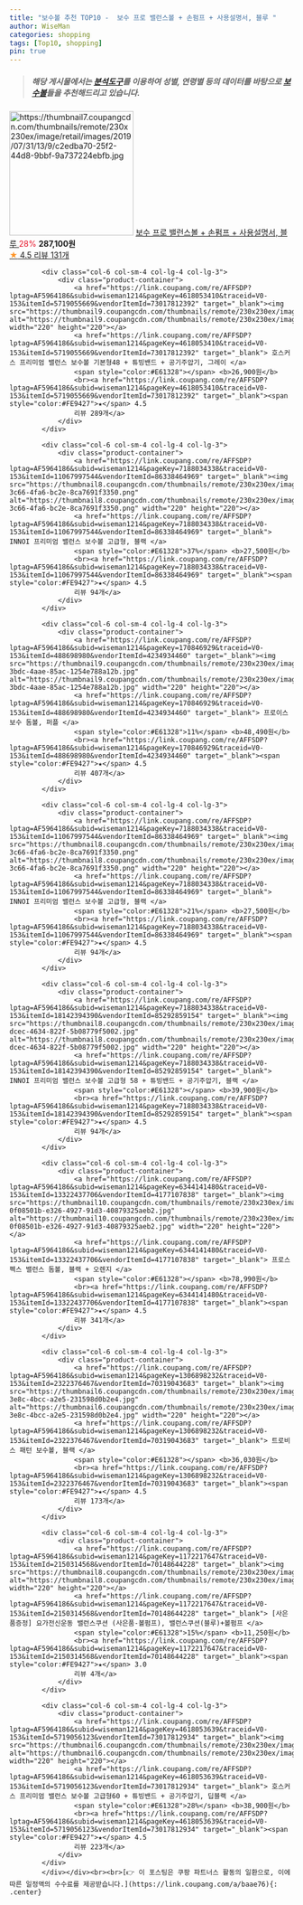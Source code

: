 ```yaml
---
title: "보수볼 추천 TOP10 -  보수 프로 밸런스볼 + 손펌프 + 사용설명서, 블루 "
author: WiseMan
categories: shopping
tags: [Top10, shopping]
pin: true
---
```


> ##### 해당 게시물에서는 [**분석도구**](https://itemscout.io/)를 이용하여 **성별**, **연령별** 등의 데이터를 바탕으로 [**보수볼**](https://link.coupang.com/a/baae76)들을 추천해드리고 있습니다.
<div class="container"><div class="row">
            <div class="col-6 col-sm-4 col-lg-4 col-lg-3">
                <div class="product-container">
                    <a href="https://link.coupang.com/re/AFFSDP?lptag=AF5964186&subid=wiseman1214&pageKey=270989133&traceid=V0-153&itemId=851489120&vendorItemId=5162970242" target="_blank"><img src="https://thumbnail7.coupangcdn.com/thumbnails/remote/230x230ex/image/retail/images/2019/07/31/13/9/c2edba70-25f2-44d8-9bbf-9a737224ebfb.jpg" alt="https://thumbnail7.coupangcdn.com/thumbnails/remote/230x230ex/image/retail/images/2019/07/31/13/9/c2edba70-25f2-44d8-9bbf-9a737224ebfb.jpg" width="220" height="220"></a>
                    <a href="https://link.coupang.com/re/AFFSDP?lptag=AF5964186&subid=wiseman1214&pageKey=270989133&traceid=V0-153&itemId=851489120&vendorItemId=5162970242" target="_blank"> 보수 프로 밸런스볼 + 손펌프 + 사용설명서, 블루 </a>
                    <span style="color:#E61328">28%</span> <b>287,100원</b>
                    <br><a href="https://link.coupang.com/re/AFFSDP?lptag=AF5964186&subid=wiseman1214&pageKey=270989133&traceid=V0-153&itemId=851489120&vendorItemId=5162970242" target="_blank"><span style="color:#FE9427">★</span> 4.5
                    리뷰 131개</a>
                </div>
            </div>
            
            <div class="col-6 col-sm-4 col-lg-4 col-lg-3">
                <div class="product-container">
                    <a href="https://link.coupang.com/re/AFFSDP?lptag=AF5964186&subid=wiseman1214&pageKey=4618053410&traceid=V0-153&itemId=5719055669&vendorItemId=73017812392" target="_blank"><img src="https://thumbnail9.coupangcdn.com/thumbnails/remote/230x230ex/image/rs_quotation_api/avfejzol/6d59686931474ad38d8d1ea45321f74b.jpg" alt="https://thumbnail9.coupangcdn.com/thumbnails/remote/230x230ex/image/rs_quotation_api/avfejzol/6d59686931474ad38d8d1ea45321f74b.jpg" width="220" height="220"></a>
                    <a href="https://link.coupang.com/re/AFFSDP?lptag=AF5964186&subid=wiseman1214&pageKey=4618053410&traceid=V0-153&itemId=5719055669&vendorItemId=73017812392" target="_blank"> 호스커스 프리미엄 밸런스 보수볼 기본형48 + 튜빙밴드 + 공기주압기, 그레이 </a>
                    <span style="color:#E61328"></span> <b>26,900원</b>
                    <br><a href="https://link.coupang.com/re/AFFSDP?lptag=AF5964186&subid=wiseman1214&pageKey=4618053410&traceid=V0-153&itemId=5719055669&vendorItemId=73017812392" target="_blank"><span style="color:#FE9427">★</span> 4.5
                    리뷰 289개</a>
                </div>
            </div>
            
            <div class="col-6 col-sm-4 col-lg-4 col-lg-3">
                <div class="product-container">
                    <a href="https://link.coupang.com/re/AFFSDP?lptag=AF5964186&subid=wiseman1214&pageKey=7188034338&traceid=V0-153&itemId=11067997544&vendorItemId=86338464969" target="_blank"><img src="https://thumbnail8.coupangcdn.com/thumbnails/remote/230x230ex/image/retail/images/2023/06/21/12/6/82177df6-3c66-4fa6-bc2e-8ca7691f3350.png" alt="https://thumbnail8.coupangcdn.com/thumbnails/remote/230x230ex/image/retail/images/2023/06/21/12/6/82177df6-3c66-4fa6-bc2e-8ca7691f3350.png" width="220" height="220"></a>
                    <a href="https://link.coupang.com/re/AFFSDP?lptag=AF5964186&subid=wiseman1214&pageKey=7188034338&traceid=V0-153&itemId=11067997544&vendorItemId=86338464969" target="_blank"> INNOI 프리미엄 밸런스 보수볼 고급형, 블랙 </a>
                    <span style="color:#E61328">37%</span> <b>27,500원</b>
                    <br><a href="https://link.coupang.com/re/AFFSDP?lptag=AF5964186&subid=wiseman1214&pageKey=7188034338&traceid=V0-153&itemId=11067997544&vendorItemId=86338464969" target="_blank"><span style="color:#FE9427">★</span> 4.5
                    리뷰 94개</a>
                </div>
            </div>
            
            <div class="col-6 col-sm-4 col-lg-4 col-lg-3">
                <div class="product-container">
                    <a href="https://link.coupang.com/re/AFFSDP?lptag=AF5964186&subid=wiseman1214&pageKey=170846929&traceid=V0-153&itemId=488698980&vendorItemId=4234934460" target="_blank"><img src="https://thumbnail9.coupangcdn.com/thumbnails/remote/230x230ex/image/product/image/vendoritem/2019/05/29/4234934460/bf6a2cfd-3bdc-4aae-85ac-1254e788a12b.jpg" alt="https://thumbnail9.coupangcdn.com/thumbnails/remote/230x230ex/image/product/image/vendoritem/2019/05/29/4234934460/bf6a2cfd-3bdc-4aae-85ac-1254e788a12b.jpg" width="220" height="220"></a>
                    <a href="https://link.coupang.com/re/AFFSDP?lptag=AF5964186&subid=wiseman1214&pageKey=170846929&traceid=V0-153&itemId=488698980&vendorItemId=4234934460" target="_blank"> 프로이스 보수 돔볼, 퍼플 </a>
                    <span style="color:#E61328">11%</span> <b>48,490원</b>
                    <br><a href="https://link.coupang.com/re/AFFSDP?lptag=AF5964186&subid=wiseman1214&pageKey=170846929&traceid=V0-153&itemId=488698980&vendorItemId=4234934460" target="_blank"><span style="color:#FE9427">★</span> 4.5
                    리뷰 407개</a>
                </div>
            </div>
            
            <div class="col-6 col-sm-4 col-lg-4 col-lg-3">
                <div class="product-container">
                    <a href="https://link.coupang.com/re/AFFSDP?lptag=AF5964186&subid=wiseman1214&pageKey=7188034338&traceid=V0-153&itemId=11067997544&vendorItemId=86338464969" target="_blank"><img src="https://thumbnail8.coupangcdn.com/thumbnails/remote/230x230ex/image/retail/images/2023/06/21/12/6/82177df6-3c66-4fa6-bc2e-8ca7691f3350.png" alt="https://thumbnail8.coupangcdn.com/thumbnails/remote/230x230ex/image/retail/images/2023/06/21/12/6/82177df6-3c66-4fa6-bc2e-8ca7691f3350.png" width="220" height="220"></a>
                    <a href="https://link.coupang.com/re/AFFSDP?lptag=AF5964186&subid=wiseman1214&pageKey=7188034338&traceid=V0-153&itemId=11067997544&vendorItemId=86338464969" target="_blank"> INNOI 프리미엄 밸런스 보수볼 고급형, 블랙 </a>
                    <span style="color:#E61328">21%</span> <b>27,500원</b>
                    <br><a href="https://link.coupang.com/re/AFFSDP?lptag=AF5964186&subid=wiseman1214&pageKey=7188034338&traceid=V0-153&itemId=11067997544&vendorItemId=86338464969" target="_blank"><span style="color:#FE9427">★</span> 4.5
                    리뷰 94개</a>
                </div>
            </div>
            
            <div class="col-6 col-sm-4 col-lg-4 col-lg-3">
                <div class="product-container">
                    <a href="https://link.coupang.com/re/AFFSDP?lptag=AF5964186&subid=wiseman1214&pageKey=7188034338&traceid=V0-153&itemId=18142394390&vendorItemId=85292859154" target="_blank"><img src="https://thumbnail8.coupangcdn.com/thumbnails/remote/230x230ex/image/retail/images/2023/03/10/11/3/4e7a4d4e-dcec-4634-822f-5b08779f5002.jpg" alt="https://thumbnail8.coupangcdn.com/thumbnails/remote/230x230ex/image/retail/images/2023/03/10/11/3/4e7a4d4e-dcec-4634-822f-5b08779f5002.jpg" width="220" height="220"></a>
                    <a href="https://link.coupang.com/re/AFFSDP?lptag=AF5964186&subid=wiseman1214&pageKey=7188034338&traceid=V0-153&itemId=18142394390&vendorItemId=85292859154" target="_blank"> INNOI 프리미엄 밸런스 보수볼 고급형 58 + 튜빙밴드 + 공기주압기, 블랙 </a>
                    <span style="color:#E61328"></span> <b>39,900원</b>
                    <br><a href="https://link.coupang.com/re/AFFSDP?lptag=AF5964186&subid=wiseman1214&pageKey=7188034338&traceid=V0-153&itemId=18142394390&vendorItemId=85292859154" target="_blank"><span style="color:#FE9427">★</span> 4.5
                    리뷰 94개</a>
                </div>
            </div>
            
            <div class="col-6 col-sm-4 col-lg-4 col-lg-3">
                <div class="product-container">
                    <a href="https://link.coupang.com/re/AFFSDP?lptag=AF5964186&subid=wiseman1214&pageKey=6344141480&traceid=V0-153&itemId=13322437706&vendorItemId=4177107838" target="_blank"><img src="https://thumbnail10.coupangcdn.com/thumbnails/remote/230x230ex/image/retail/images/1936308988650898-0f08501b-e326-4927-91d3-40879325aeb2.jpg" alt="https://thumbnail10.coupangcdn.com/thumbnails/remote/230x230ex/image/retail/images/1936308988650898-0f08501b-e326-4927-91d3-40879325aeb2.jpg" width="220" height="220"></a>
                    <a href="https://link.coupang.com/re/AFFSDP?lptag=AF5964186&subid=wiseman1214&pageKey=6344141480&traceid=V0-153&itemId=13322437706&vendorItemId=4177107838" target="_blank"> 프로스펙스 밸런스 돔볼, 블랙 + 오렌지 </a>
                    <span style="color:#E61328"></span> <b>78,990원</b>
                    <br><a href="https://link.coupang.com/re/AFFSDP?lptag=AF5964186&subid=wiseman1214&pageKey=6344141480&traceid=V0-153&itemId=13322437706&vendorItemId=4177107838" target="_blank"><span style="color:#FE9427">★</span> 4.5
                    리뷰 341개</a>
                </div>
            </div>
            
            <div class="col-6 col-sm-4 col-lg-4 col-lg-3">
                <div class="product-container">
                    <a href="https://link.coupang.com/re/AFFSDP?lptag=AF5964186&subid=wiseman1214&pageKey=1306898232&traceid=V0-153&itemId=2322376467&vendorItemId=70319043683" target="_blank"><img src="https://thumbnail6.coupangcdn.com/thumbnails/remote/230x230ex/image/retail/images/2020/03/01/11/6/987463a7-3e8c-4bcc-a2e5-231598d0b2e4.jpg" alt="https://thumbnail6.coupangcdn.com/thumbnails/remote/230x230ex/image/retail/images/2020/03/01/11/6/987463a7-3e8c-4bcc-a2e5-231598d0b2e4.jpg" width="220" height="220"></a>
                    <a href="https://link.coupang.com/re/AFFSDP?lptag=AF5964186&subid=wiseman1214&pageKey=1306898232&traceid=V0-153&itemId=2322376467&vendorItemId=70319043683" target="_blank"> 트로비스 패턴 보수볼, 블랙 </a>
                    <span style="color:#E61328"></span> <b>36,030원</b>
                    <br><a href="https://link.coupang.com/re/AFFSDP?lptag=AF5964186&subid=wiseman1214&pageKey=1306898232&traceid=V0-153&itemId=2322376467&vendorItemId=70319043683" target="_blank"><span style="color:#FE9427">★</span> 4.5
                    리뷰 173개</a>
                </div>
            </div>
            
            <div class="col-6 col-sm-4 col-lg-4 col-lg-3">
                <div class="product-container">
                    <a href="https://link.coupang.com/re/AFFSDP?lptag=AF5964186&subid=wiseman1214&pageKey=1172217647&traceid=V0-153&itemId=2150314568&vendorItemId=70148644228" target="_blank"><img src="https://thumbnail8.coupangcdn.com/thumbnails/remote/230x230ex/image/vendor_inventory/840d/986f30f1db370ff0823774e9b117e416f06bf5248a27ab814aa89692914f.jpg" alt="https://thumbnail8.coupangcdn.com/thumbnails/remote/230x230ex/image/vendor_inventory/840d/986f30f1db370ff0823774e9b117e416f06bf5248a27ab814aa89692914f.jpg" width="220" height="220"></a>
                    <a href="https://link.coupang.com/re/AFFSDP?lptag=AF5964186&subid=wiseman1214&pageKey=1172217647&traceid=V0-153&itemId=2150314568&vendorItemId=70148644228" target="_blank"> [사은품증정] 요가전신운동 밸런스쿠션 (사은품-볼펌프), 밸런스쿠션(블루)+볼펌프 </a>
                    <span style="color:#E61328">15%</span> <b>11,250원</b>
                    <br><a href="https://link.coupang.com/re/AFFSDP?lptag=AF5964186&subid=wiseman1214&pageKey=1172217647&traceid=V0-153&itemId=2150314568&vendorItemId=70148644228" target="_blank"><span style="color:#FE9427">★</span> 3.0
                    리뷰 4개</a>
                </div>
            </div>
            
            <div class="col-6 col-sm-4 col-lg-4 col-lg-3">
                <div class="product-container">
                    <a href="https://link.coupang.com/re/AFFSDP?lptag=AF5964186&subid=wiseman1214&pageKey=4618053639&traceid=V0-153&itemId=5719056123&vendorItemId=73017812934" target="_blank"><img src="https://thumbnail6.coupangcdn.com/thumbnails/remote/230x230ex/image/rs_quotation_api/ixvgsa16/0234bfd943e049d299d3ec96ee56fe00.jpg" alt="https://thumbnail6.coupangcdn.com/thumbnails/remote/230x230ex/image/rs_quotation_api/ixvgsa16/0234bfd943e049d299d3ec96ee56fe00.jpg" width="220" height="220"></a>
                    <a href="https://link.coupang.com/re/AFFSDP?lptag=AF5964186&subid=wiseman1214&pageKey=4618053639&traceid=V0-153&itemId=5719056123&vendorItemId=73017812934" target="_blank"> 호스커스 프리미엄 밸런스 보수볼 고급형60 + 튜빙밴드 + 공기주압기, 딥블랙 </a>
                    <span style="color:#E61328">28%</span> <b>38,900원</b>
                    <br><a href="https://link.coupang.com/re/AFFSDP?lptag=AF5964186&subid=wiseman1214&pageKey=4618053639&traceid=V0-153&itemId=5719056123&vendorItemId=73017812934" target="_blank"><span style="color:#FE9427">★</span> 4.5
                    리뷰 223개</a>
                </div>
            </div>
            </div></div><br><br>[👉 이 포스팅은 쿠팡 파트너스 활동의 일환으로, 이에 따른 일정액의 수수료를 제공받습니다.](https://link.coupang.com/a/baae76){: .center}